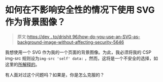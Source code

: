 # 如何在不影响安全性的情况下使用 SVG 作为背景图像？

> 原文:[https://dev . to/drishit 96/how-do-you-use-an-SVG-as-background-image-without-affecting-security-5646](https://dev.to/drishit96/how-do-you-use-an-svg-as-background-image-without-affecting-security-5646)

我想使用一个 SVG 作为我的一个页面的背景图像。为此，我必须将我的 CSP img-src 规则设为`img-src 'self' data:`
，然而，这将是一个不安全的选择，如这里的[所解释的](https://security.stackexchange.com/a/95011)。

有人面对过这个问题吗？如果是，你是怎么克服的？